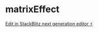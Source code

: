 # matrixEffect

[Edit in StackBlitz next generation editor ⚡️](https://stackblitz.com/~/github.com/Pasttor/matrixEffect)